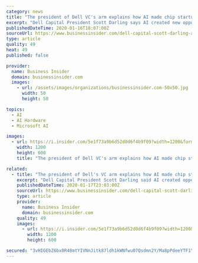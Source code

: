 ```yaml
---
category: news
title: "The president of Dell VC's arm explains how AI made chip startups hot, and why he bet on a new one led by 3 star engineers from Apple and Google"
excerpt: "Dell Capital President Scott Darling says AI created new opportunities for chip startups such as Nuvia, led by 3 stars from Apple and Google."
publishedDateTime: 2020-01-16T18:07:00Z
sourceUrl: https://www.businessinsider.com/dell-capital-scott-darling-ai-chip-startups-nuvia-2020-1
type: article
quality: 49
heat: 49
published: false

provider:
  name: Business Insider
  domain: businessinsider.com
  images:
    - url: /assets/images/organizations/businessinsider.com-50x50.jpg
      width: 50
      height: 50

topics:
  - AI
  - AI Hardware
  - Microsoft AI

images:
  - url: https://i.insider.com/5e1f73a9b6d52d0d6f4b9f09?width=1200&format=jpeg
    width: 1200
    height: 600
    title: "The president of Dell VC's arm explains how AI made chip startups hot, and why he bet on a new one led by 3 star engineers from Apple and Google"

related:
  - title: "The president of Dell's VC arm explains how AI made chip startups hot, and why he bet on a new one led by 3 star engineers from Apple and Google"
    excerpt: "Dell Capital President Scott Darling said AI created opportunities for chip startups like Nuvia, which is led by three stars from Apple and Google."
    publishedDateTime: 2020-01-17T23:03:00Z
    sourceUrl: https://www.businessinsider.com/dell-capital-scott-darling-ai-chip-startups-nuvia-2020-1
    type: article
    provider:
      name: Business Insider
      domain: businessinsider.com
    quality: 49
    images:
      - url: https://i.insider.com/5e1f73a9b6d52d0d6f4b9f09?width=1200&format=jpeg
        width: 1200
        height: 600

secured: "3vHIGEbZ6bx0R48mtYIVNnJitk87ldh1kWNfwu07Qsdmn2Y/Ma8pPdeeYTF1YLzivTosBcMBW4GH/jDx71ThWraUAueDylG5NVJwh+Zl8xOKC6Ys9uUeBsr8YE8C1KpxSdEcNkodYQ1AtaOe/fw4KQHQR+hWkKHtwvIZuPn2A6EcWNxo72/uWKJoxedoHJS1GdaGPCA+ABDRgS8Swa9GImciWJaTIsGS4vzoiByciUZEmwXFY1hG3oyJYnApI48bGtUrzPGapkA1eD8YQxeotuTcxabAjRFBijigv/PPRC8=;EEzVo+DGAckROqAEJo5H5g=="
---
```


